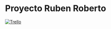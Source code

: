 # Proyecto Ruben Roberto
 [![Trello](https://img.shields.io/badge/Trello-%23026AA7.svg?style=for-the-badge&logo=Trello&logoColor=white)](https://trello.com/invite/b/68c12422387f082b0f37f9a1/ATTI135013bde53ce0d26b52916d7cecb745C48FAF71/mi-tablero-de-trello)
 
